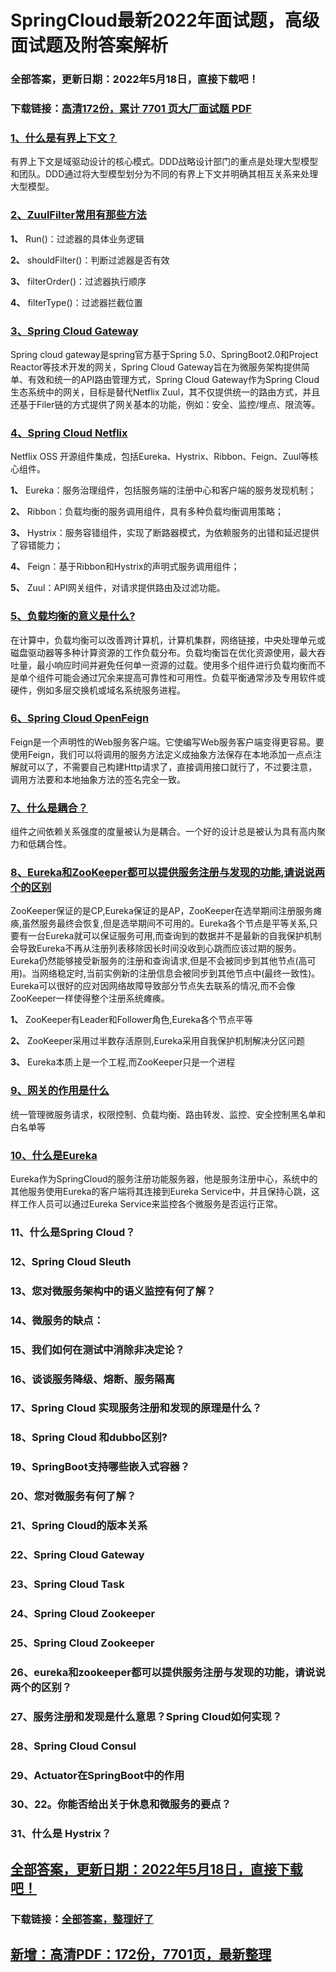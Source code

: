 # SpringCloud最新2022年面试题，高级面试题及附答案解析


### 全部答案，更新日期：2022年5月18日，直接下载吧！

### 下载链接：[高清172份，累计 7701 页大厂面试题  PDF](https://gitee.com/souyunku/DevBooks/blob/master/docs/index.md)



### [1、什么是有界上下文？](https://gitee.com/souyunku/DevBooks/blob/master/docs/SpringCloud/SpringCloud最新2021年面试题，高级面试题及附答案解析.md#1什么是有界上下文)  


有界上下文是域驱动设计的核心模式。DDD战略设计部门的重点是处理大型模型和团队。DDD通过将大型模型划分为不同的有界上下文并明确其相互关系来处理大型模型。


### [2、ZuulFilter常用有那些方法](https://gitee.com/souyunku/DevBooks/blob/master/docs/SpringCloud/SpringCloud最新2021年面试题，高级面试题及附答案解析.md#2zuulfilter常用有那些方法)  


**1、** Run()：过滤器的具体业务逻辑

**2、** shouldFilter()：判断过滤器是否有效

**3、** filterOrder()：过滤器执行顺序

**4、** filterType()：过滤器拦截位置


### [3、Spring Cloud Gateway](https://gitee.com/souyunku/DevBooks/blob/master/docs/SpringCloud/SpringCloud最新2021年面试题，高级面试题及附答案解析.md#3spring-cloud-gateway)  


Spring cloud gateway是spring官方基于Spring 5.0、SpringBoot2.0和Project Reactor等技术开发的网关，Spring Cloud Gateway旨在为微服务架构提供简单、有效和统一的API路由管理方式，Spring Cloud Gateway作为Spring Cloud生态系统中的网关，目标是替代Netflix Zuul，其不仅提供统一的路由方式，并且还基于Filer链的方式提供了网关基本的功能，例如：安全、监控/埋点、限流等。


### [4、Spring Cloud Netflix](https://gitee.com/souyunku/DevBooks/blob/master/docs/SpringCloud/SpringCloud最新2021年面试题，高级面试题及附答案解析.md#4spring-cloud-netflix)  


Netflix OSS 开源组件集成，包括Eureka、Hystrix、Ribbon、Feign、Zuul等核心组件。

**1、** Eureka：服务治理组件，包括服务端的注册中心和客户端的服务发现机制；

**2、** Ribbon：负载均衡的服务调用组件，具有多种负载均衡调用策略；

**3、** Hystrix：服务容错组件，实现了断路器模式，为依赖服务的出错和延迟提供了容错能力；

**4、** Feign：基于Ribbon和Hystrix的声明式服务调用组件；

**5、** Zuul：API网关组件，对请求提供路由及过滤功能。


### [5、负载均衡的意义是什么?](https://gitee.com/souyunku/DevBooks/blob/master/docs/SpringCloud/SpringCloud最新2021年面试题，高级面试题及附答案解析.md#5负载均衡的意义是什么)  


在计算中，负载均衡可以改善跨计算机，计算机集群，网络链接，中央处理单元或磁盘驱动器等多种计算资源的工作负载分布。负载均衡旨在优化资源使用，最大吞吐量，最小响应时间并避免任何单一资源的过载。使用多个组件进行负载均衡而不是单个组件可能会通过冗余来提高可靠性和可用性。负载平衡通常涉及专用软件或硬件，例如多层交换机或域名系统服务进程。


### [6、Spring Cloud OpenFeign](https://gitee.com/souyunku/DevBooks/blob/master/docs/SpringCloud/SpringCloud最新2021年面试题，高级面试题及附答案解析.md#6spring-cloud-openfeign)  


Feign是一个声明性的Web服务客户端。它使编写Web服务客户端变得更容易。要使用Feign，我们可以将调用的服务方法定义成抽象方法保存在本地添加一点点注解就可以了，不需要自己构建Http请求了，直接调用接口就行了，不过要注意，调用方法要和本地抽象方法的签名完全一致。


### [7、什么是耦合？](https://gitee.com/souyunku/DevBooks/blob/master/docs/SpringCloud/SpringCloud最新2021年面试题，高级面试题及附答案解析.md#7什么是耦合)  


组件之间依赖关系强度的度量被认为是耦合。一个好的设计总是被认为具有高内聚力和低耦合性。


### [8、Eureka和ZooKeeper都可以提供服务注册与发现的功能,请说说两个的区别](https://gitee.com/souyunku/DevBooks/blob/master/docs/SpringCloud/SpringCloud最新2021年面试题，高级面试题及附答案解析.md#8eureka和zookeeper都可以提供服务注册与发现的功能,请说说两个的区别)  


ZooKeeper保证的是CP,Eureka保证的是AP，ZooKeeper在选举期间注册服务瘫痪,虽然服务最终会恢复,但是选举期间不可用的。Eureka各个节点是平等关系,只要有一台Eureka就可以保证服务可用,而查询到的数据并不是最新的自我保护机制会导致Eureka不再从注册列表移除因长时间没收到心跳而应该过期的服务。Eureka仍然能够接受新服务的注册和查询请求,但是不会被同步到其他节点(高可用)。当网络稳定时,当前实例新的注册信息会被同步到其他节点中(最终一致性)。Eureka可以很好的应对因网络故障导致部分节点失去联系的情况,而不会像ZooKeeper一样使得整个注册系统瘫痪。

**1、** ZooKeeper有Leader和Follower角色,Eureka各个节点平等

**2、** ZooKeeper采用过半数存活原则,Eureka采用自我保护机制解决分区问题

**3、** Eureka本质上是一个工程,而ZooKeeper只是一个进程


### [9、网关的作用是什么](https://gitee.com/souyunku/DevBooks/blob/master/docs/SpringCloud/SpringCloud最新2021年面试题，高级面试题及附答案解析.md#9网关的作用是什么)  


统一管理微服务请求，权限控制、负载均衡、路由转发、监控、安全控制黑名单和白名单等


### [10、什么是Eureka](https://gitee.com/souyunku/DevBooks/blob/master/docs/SpringCloud/SpringCloud最新2021年面试题，高级面试题及附答案解析.md#10什么是eureka)  


Eureka作为SpringCloud的服务注册功能服务器，他是服务注册中心，系统中的其他服务使用Eureka的客户端将其连接到Eureka Service中，并且保持心跳，这样工作人员可以通过Eureka Service来监控各个微服务是否运行正常。


### 11、什么是Spring Cloud？
### 12、Spring Cloud Sleuth
### 13、您对微服务架构中的语义监控有何了解？
### 14、微服务的缺点：
### 15、我们如何在测试中消除非决定论？
### 16、谈谈服务降级、熔断、服务隔离
### 17、Spring Cloud 实现服务注册和发现的原理是什么？
### 18、Spring Cloud 和dubbo区别?
### 19、SpringBoot支持哪些嵌入式容器？
### 20、您对微服务有何了解？
### 21、Spring Cloud的版本关系
### 22、Spring Cloud Gateway
### 23、Spring Cloud Task
### 24、Spring Cloud Zookeeper
### 25、Spring Cloud Zookeeper
### 26、eureka和zookeeper都可以提供服务注册与发现的功能，请说说两个的区别？
### 27、服务注册和发现是什么意思？Spring Cloud如何实现？
### 28、Spring Cloud Consul
### 29、Actuator在SpringBoot中的作用
### 30、22。你能否给出关于休息和微服务的要点？
### 31、什么是 Hystrix？





## [全部答案，更新日期：2022年5月18日，直接下载吧！](https://gitee.com/souyunku/DevBooks/blob/master/docs/daan.md)

### 下载链接：[全部答案，整理好了](https://gitee.com/souyunku/DevBooks/blob/master/docs/daan.md)




## [新增：高清PDF：172份，7701页，最新整理](https://gitee.com/souyunku/DevBooks/blob/master/docs/daan.md)




